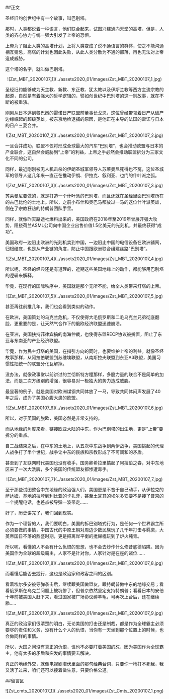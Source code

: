 ##正文

圣经旧约创世纪中有一个故事，叫巴别塔。

那时，人类都说着一种语言，他们联合起来，试图兴建通向天堂的高塔，但是，人类的齐心协力与统一强大引发了上帝的恐惧。

上帝为了阻止人类的高塔计划，上将人类变成了说不通语言的群体，使之不能沟通相互猜忌，高塔的计划也因此失败，从此人类分散为不通的部落，再也无法对上帝造成威胁。

这个塔的名字，就叫做巴别塔。

 <div align="center">![Zst_MBT_20200107_1](../assets2020_01/images/Zst_MBT_20200107_1.jpg)</div>

圣经旧约能够成为天主教、新教、东正教、犹太教以及伊斯兰教等西方主流宗教的起源，自然是有着强大的哲学逻辑的，譬如创世纪中巴别塔的这一则故事，就在不断的被重演。

刚刚从日本逃到黎巴嫩的雷诺日产联盟前董事长戈恩，这位曾经带领着日产从破产边缘崛起的超级英雄，被东京地检逮捕的原因，是他正在主导的法国的雷诺与日本的日产三菱合并。

 <div align="center">![Zst_MBT_20200107_2](../assets2020_01/images/Zst_MBT_20200107_2.jpg)</div>

一旦合并成功，联盟不仅将形成全球最大的汽车“巴别塔”，也会推动欧盟与日本的产业联合，这自然会威胁到“上帝”的利益，上帝之手必然会推动联盟拆分为三家文化不同的公司。


同样，最近刚刚被无人机击杀的伊朗圣城军领导人苏莱曼尼死得也不冤，这位圣城军的领导人这几年来一直正在推动伊朗、伊拉克、叙利亚、也门的什叶派之弧。

 <div align="center">![Zst_MBT_20200107_3](../assets2020_01/images/Zst_MBT_20200107_3.jpg)</div>

苏莱曼尼要做的，就是打造一个什叶派的巴别塔，而且还就在圣经里面巴别塔所在的古巴比伦的土地上。所以，之前小布什和奥巴马都放过一马的这位什叶派英雄，倒在了宗教狂热的特朗普团队手里。

同样，就像昨天路透社爆料出来的，美国政府在2018年至2019年曾展开强大攻势，阻挠荷兰ASML公司向中国企业出售价值1.5亿美元的光刻机，并最终获得“成功”。

美国政府一边阻止欧洲的光刻机卖到中国，一边阻止中国的电信设备在欧洲铺网，归根结底，也是从产业链的角度，防止中国跟欧洲联合组建丝路“巴别塔”。

 <div align="center">![Zst_MBT_20200107_4](../assets2020_01/images/Zst_MBT_20200107_4.jpg)</div>

所以呢，圣经的经典还是有道理的，近期这些美国地缘上的动作，都能够用巴别塔的逻辑来解释。

毕竟，在现行的国际秩序中，美国就是那个无所不能，给全人类带来灯塔的上帝。

 <div align="center">![Zst_MBT_20200107_5](../assets2020_01/images/Zst_MBT_20200107_5.jpg)</div>

甚至再往前推几年，我们也会看到类似的动作。

在欧洲，美国策划的乌克兰危机，不仅使得大毛俄罗斯和二毛乌克兰兄弟彻底翻脸，更重要的是，让天然气合作下的俄欧经济联盟迅速崩溃。

在亚洲，美国扶持菲律宾搞的南海仲裁，也使得东盟RECP协议被搁置，阻止了东亚与东南亚的产业经济联盟。

毕竟，作为民主灯塔的美国，在指引方向的同时，也要维护上帝的利益。就像圣经故事那样，从阿拉伯联盟到苏维埃联盟，从南斯拉夫联盟到东亚A3联盟，美国习惯性把统一的联盟分化瓦解掉。

没办法，就像政事堂以前讲过的兰彻斯特方程那样，多股力量的联合不是简单的加法，而是二次方级别的增强，很容易对一极独大的势力造成威胁。

最显著的例子，就是美国对欧洲煤钢共同体放了一马，导致共同体闷声发展了40年之后，成为了美国心腹大患的欧盟。

 <div align="center">![Zst_MBT_20200107_6](../assets2020_01/images/Zst_MBT_20200107_6.jpg)</div>

所以，对于英国的脱欧，美国必然是非常支持的。

而从地缘的角度来看，链接欧亚大陆的中东，作为巴别塔的出生地，更是“上帝”要拆分的重点。

自二战结束之后，在中东的土地上，从五次中东战争到两伊战争，美国挑起的代理人战争打了半个世纪，战争让中东的民族和宗教形成了不可调和的矛盾。

甚至到了互联网时代美国也没有收手，国务卿希拉里搞起了阿拉伯之春，对中东地区来了一次大洗牌，多个美国的传统盟友都惨遭毒手。

 <div align="center">![Zst_MBT_20200107_7](../assets2020_01/images/Zst_MBT_20200107_7.jpg)</div>

至于那些试图整合中东地缘的政治强人们，美国更是不吝于自己动手，从伊拉克的萨达姆，基地的拉登到利比亚的卡扎菲，甚至土耳其的埃尔多安要不是接了普京的一个提醒电话，也差点被导弹一波带走......

好了，历史讲完了，我们回到现实。

作为一个理智的人，我们要明白，美国的拆巴别塔式行为，是任何一个世界霸主所必须要做的事情，中国古代的中原王朝对周边少数民族玩了几千年打击与羁縻，大英帝国日不落的鼎盛时期，更是把离岸平衡的搅屎棍玩到了炉火纯青。




所以呢，看懂的人不会有什么仇恨的思想，也不会去炒作什么修昔底德陷阱。因为美国作为全球的超级霸主，人家不是针对你，人家针对是在座的诸位......

 <div align="center">![Zst_MBT_20200107_8](../assets2020_01/images/Zst_MBT_20200107_8.jpg)</div>

而看懂后能否去践行，这也是政治家和政客之间的区别。

看着埃尔多安被导弹袭击后，继续跟美国做盟友，跟特朗普做中东的地缘交易；看看俄罗斯在乌克兰问题上被坑惨了，但普京依然坚定支持特朗普；看看日本的安倍十年前被美国人赶下来，看过国家被广场协议薅羊毛，可再次上台后，还在继续舔.....


 <div align="center">![Zst_MBT_20200107_9](../assets2020_01/images/Zst_MBT_20200107_9.jpg)</div>

真正的政治家们很清楚的明白，无论美国的打击还是制裁，都是作为全球霸主必须要尽的责任和义务，没有什么个人的仇恨，当你有一天坐到那个位置上的时候，也会做同样的事情。

所以，大国之间没有真正的仇恨，谁也不必要盯着美国的怼，因为美国作为全球霸主，他有太多的矛盾和突发的事情要去解决。

真正的地缘外交，就像电视剧潜伏里面的那句经典台词，只要你一枪打不死我，我又活了过来，咱们还可以接着做生意，只要价格公道。

##留言区
 <div align="center">![Zst_cmts_20200107_1](../assets2020_01/images/Zst_Cmts_20200107_1.png)</div>
